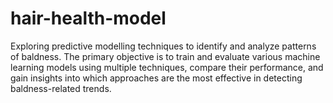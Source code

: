 # hair-health-model
Exploring predictive modelling techniques to identify and analyze patterns of baldness. The primary objective is to train and evaluate various machine learning models using multiple techniques, compare their performance, and gain insights into which approaches are the most effective in detecting baldness-related trends.
